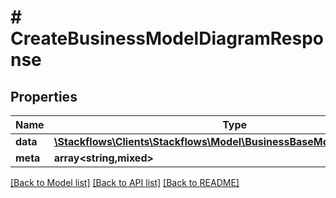# # CreateBusinessModelDiagramResponse

## Properties

Name | Type | Description | Notes
------------ | ------------- | ------------- | -------------
**data** | [**\Stackflows\Clients\Stackflows\Model\BusinessBaseModelDiagramModel**](BusinessBaseModelDiagramModel.md) |  | [optional]
**meta** | **array<string,mixed>** |  | [optional]

[[Back to Model list]](../../README.md#models) [[Back to API list]](../../README.md#endpoints) [[Back to README]](../../README.md)
